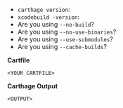 * `carthage version`: 
* `xcodebuild -version`: 
* Are you using `--no-build`? 
* Are you using `--no-use-binaries`? 
* Are you using `--use-submodules`? 
* Are you using `--cache-builds`? 

**Cartfile**
```
<YOUR CARTFILE>
```

**Carthage Output**
```
<OUTPUT>
```

